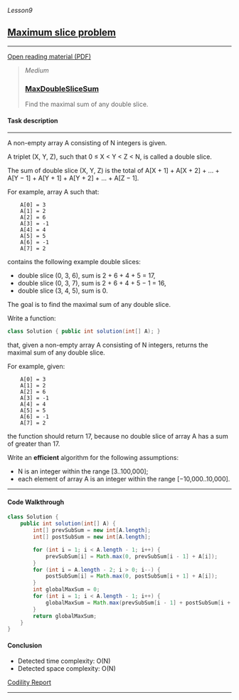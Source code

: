 _Lesson9_
## [Maximum slice problem](https://app.codility.com/programmers/lessons/9-maximum_slice_problem/)

***
[Open reading material (PDF)](https://codility.com/media/train/7-MaxSlice.pdf)

> _Medium_
> ### [MaxDoubleSliceSum](https://app.codility.com/programmers/lessons/9-maximum_slice_problem/max_double_slice_sum/)
> Find the maximal sum of any double slice.

#### Task description
***
A non-empty array A consisting of N integers is given.

A triplet (X, Y, Z), such that 0 ≤ X < Y < Z < N, is called a double slice.

The sum of double slice (X, Y, Z) is the total of A[X + 1] + A[X + 2] + ... + A[Y − 1] + A[Y + 1] + A[Y + 2] + ... + A[Z − 1].

For example, array A such that:
```
    A[0] = 3
    A[1] = 2
    A[2] = 6
    A[3] = -1
    A[4] = 4
    A[5] = 5
    A[6] = -1
    A[7] = 2
```    
contains the following example double slices:

* double slice (0, 3, 6), sum is 2 + 6 + 4 + 5 = 17,
* double slice (0, 3, 7), sum is 2 + 6 + 4 + 5 − 1 = 16,
* double slice (3, 4, 5), sum is 0.

The goal is to find the maximal sum of any double slice.

Write a function:
```java
class Solution { public int solution(int[] A); }
```

that, given a non-empty array A consisting of N integers, returns the maximal sum of any double slice.

For example, given:
```
    A[0] = 3
    A[1] = 2
    A[2] = 6
    A[3] = -1
    A[4] = 4
    A[5] = 5
    A[6] = -1
    A[7] = 2
```
the function should return 17, because no double slice of array A has a sum of greater than 17.

Write an **efficient** algorithm for the following assumptions:

* N is an integer within the range [3..100,000];
* each element of array A is an integer within the range [−10,000..10,000].
***

#### Code Walkthrough
```java
class Solution {
    public int solution(int[] A) {
        int[] prevSubSum = new int[A.length];
        int[] postSubSum = new int[A.length];

        for (int i = 1; i < A.length - 1; i++) {
            prevSubSum[i] = Math.max(0, prevSubSum[i - 1] + A[i]);
        }
        for (int i = A.length - 2; i > 0; i--) {
            postSubSum[i] = Math.max(0, postSubSum[i + 1] + A[i]);
        }
        int globalMaxSum = 0;
        for (int i = 1; i < A.length - 1; i++) {
            globalMaxSum = Math.max(prevSubSum[i - 1] + postSubSum[i + 1], globalMaxSum);
        }
        return globalMaxSum;
    }
}
```

#### Conclusion
* Detected time complexity: O(N)
* Detected space complexity: O(N)

[Codility Report](https://app.codility.com/demo/results/training6A8EBU-KK6/)

***
